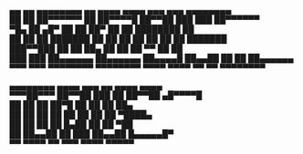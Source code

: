 ▄▄      ▄▄ ▄▄▄▄▄▄▄▄  ▄▄           ▄▄▄▄     ▄▄▄▄    ▄▄▄  ▄▄▄  ▄▄▄▄▄▄▄▄           
██      ██ ██▀▀▀▀▀▀  ██         ██▀▀▀▀█   ██▀▀██   ███  ███  ██▀▀▀▀▀▀           
▀█▄ ██ ▄█▀ ██        ██        ██▀       ██    ██  ████████  ██                 
 ██ ██ ██  ███████   ██        ██        ██    ██  ██ ██ ██  ███████            
 ███▀▀███  ██        ██        ██▄       ██    ██  ██ ▀▀ ██  ██                 
 ███  ███  ██▄▄▄▄▄▄  ██▄▄▄▄▄▄   ██▄▄▄▄█   ██▄▄██   ██    ██  ██▄▄▄▄▄▄           
 ▀▀▀  ▀▀▀  ▀▀▀▀▀▀▀▀  ▀▀▀▀▀▀▀▀     ▀▀▀▀     ▀▀▀▀    ▀▀    ▀▀  ▀▀▀▀▀▀▀▀           
                                                                                
                                                                                
                                                                                
 ▄▄▄▄▄▄▄▄    ▄▄▄▄              ▄▄▄   ▄▄    ▄▄▄▄      ▄▄▄▄                       
 ▀▀▀██▀▀▀   ██▀▀██             ███   ██   ██▀▀██   ▄█▀▀▀▀█                      
    ██     ██    ██            ██▀█  ██  ██    ██  ██▄                          
    ██     ██    ██            ██ ██ ██  ██    ██   ▀████▄                      
    ██     ██    ██            ██  █▄██  ██    ██       ▀██                     
    ██      ██▄▄██             ██   ███   ██▄▄██   █▄▄▄▄▄█▀                     
    ▀▀       ▀▀▀▀              ▀▀   ▀▀▀    ▀▀▀▀     ▀▀▀▀▀                       
                                                              
